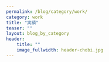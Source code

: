 ```yaml
---
permalink: /blog/category/work/
category: work
title: "実績"
teaser: ""
layout: blog_by_category
header:
    title: ""
    image_fullwidth: header-chobi.jpg
---
```


<!--google calendar
<iframe src="https://calendar.google.com/calendar/b/1/embed?showTitle=0&amp;showDate=0&amp;showPrint=0&amp;showTz=0&amp;height=500&amp;wkst=1&amp;hl=ja&amp;bgcolor=%23ffffff&amp;src=m9h10bvbl2pbor2ugk47jkqn4c%40group.calendar.google.com&amp;color=%23875509&amp;src=ja.japanese%23holiday%40group.v.calendar.google.com&amp;color=%2329527A&amp;ctz=Asia%2FTokyo" style="border-width:0" width="600" height="500" frameborder="0" scrolling="no"></iframe>
-->

<!--instagram 

<img src="https://www.instagram.com/p/B0RtICtnF1r/media?size=l" style="">

-->
